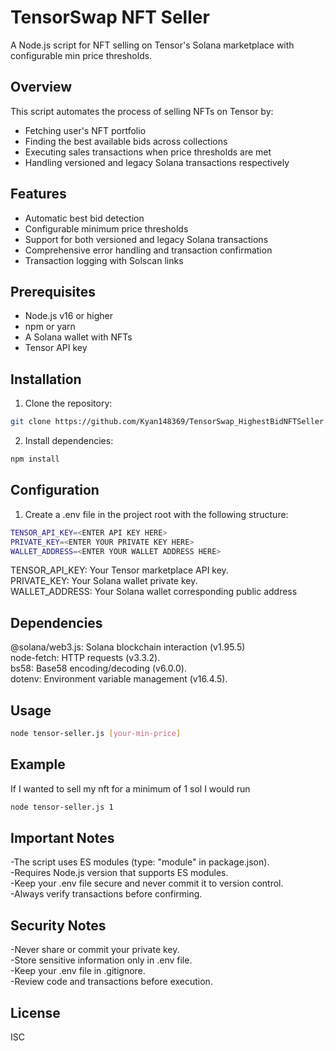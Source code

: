 
# TensorSwap NFT Seller

A Node.js script for NFT selling on Tensor's Solana marketplace with configurable min price thresholds.

## Overview
This script automates the process of selling NFTs on Tensor by:
- Fetching user's NFT portfolio
- Finding the best available bids across collections
- Executing sales transactions when price thresholds are met
- Handling versioned and legacy Solana transactions respectively 

## Features
- Automatic best bid detection
- Configurable minimum price thresholds
- Support for both versioned and legacy Solana transactions
- Comprehensive error handling and transaction confirmation
- Transaction logging with Solscan links

## Prerequisites 
- Node.js v16 or higher
- npm or yarn
- A Solana wallet with NFTs
- Tensor API key

## Installation

1. Clone the repository:
```bash
git clone https://github.com/Kyan148369/TensorSwap_HighestBidNFTSeller.git
```
2. Install dependencies:
```bash
npm install
```

## Configuration
1. Create a .env file in the project root with the following structure:


```bash
TENSOR_API_KEY=<ENTER API KEY HERE>
PRIVATE_KEY=<ENTER YOUR PRIVATE KEY HERE>
WALLET_ADDRESS=<ENTER YOUR WALLET ADDRESS HERE>
```
TENSOR_API_KEY: Your Tensor marketplace API key.   
PRIVATE_KEY: Your Solana wallet private key.   
WALLET_ADDRESS: Your Solana wallet corresponding public address

## Dependencies

@solana/web3.js: Solana blockchain interaction (v1.95.5)   
node-fetch: HTTP requests (v3.3.2).   
bs58: Base58 encoding/decoding (v6.0.0).  
dotenv: Environment variable management (v16.4.5).   

## Usage 
```bash
node tensor-seller.js [your-min-price]
```

## Example
If I wanted to sell my nft for a minimum of 1 sol I would run
```bash
node tensor-seller.js 1 
```
## Important Notes

-The script uses ES modules (type: "module" in package.json).   
-Requires Node.js version that supports ES modules.  
-Keep your .env file secure and never commit it to version control.  
-Always verify transactions before confirming.  

## Security Notes

-Never share or commit your private key.  
-Store sensitive information only in .env file.  
-Keep your .env file in .gitignore.  
-Review code and transactions before execution.  

## License
ISC
